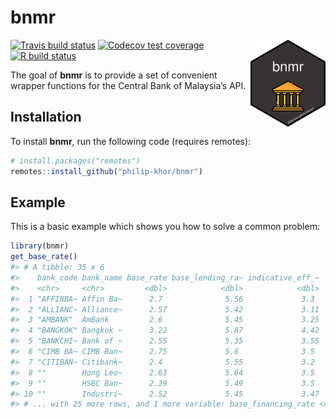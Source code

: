 
<!-- README.md is generated from README.Rmd. Please edit that file -->

# bnmr

<img src="man/figures/logo.png" align="right" width=120 height=139 alt="" />

<!-- badges: start -->

[![Travis build
status](https://travis-ci.org/philip-khor/bnmr.svg?branch=master)](https://travis-ci.org/philip-khor/bnmr)
[![Codecov test
coverage](https://codecov.io/gh/philip-khor/bnmr/branch/master/graph/badge.svg)](https://codecov.io/gh/philip-khor/bnmr?branch=master)
[![R build
status](https://github.com/philip-khor/bnmr/workflows/R-CMD-check/badge.svg)](https://github.com/philip-khor/bnmr/actions)
<!-- badges: end -->

The goal of **bnmr** is to provide a set of convenient wrapper functions
for the Central Bank of Malaysia’s API.

## Installation

To install **bnmr**, run the following code (requires remotes):

``` r
# install.packages("remotes")
remotes::install_github("philip-khor/bnmr")
```

## Example

This is a basic example which shows you how to solve a common problem:

``` r
library(bnmr)
get_base_rate()
#> # A tibble: 35 x 6
#>    bank_code bank_name base_rate base_lending_ra~ indicative_eff_~
#>    <chr>     <chr>         <dbl>            <dbl>            <dbl>
#>  1 "AFFINBA~ Affin Ba~      2.7              5.56             3.3
#>  2 "ALLIANC~ Alliance~      2.57             5.42             3.11
#>  3 "AMBANK"  AmBank         2.6              5.45             3.25
#>  4 "BANGKOK" Bangkok ~      3.22             5.87             4.42
#>  5 "BANKCHI~ Bank of ~      2.55             5.35             3.55
#>  6 "CIMB BA~ CIMB Ban~      2.75             5.6              3.5
#>  7 "CITIBAN~ Citibank~      2.4              5.55             3.2
#>  8 ""        Hong Leo~      2.63             5.64             3.5
#>  9 ""        HSBC Ban~      2.39             5.49             3.5
#> 10 ""        Industri~      2.52             5.45             3.47
#> # ... with 25 more rows, and 1 more variable: base_financing_rate <dbl>
```
